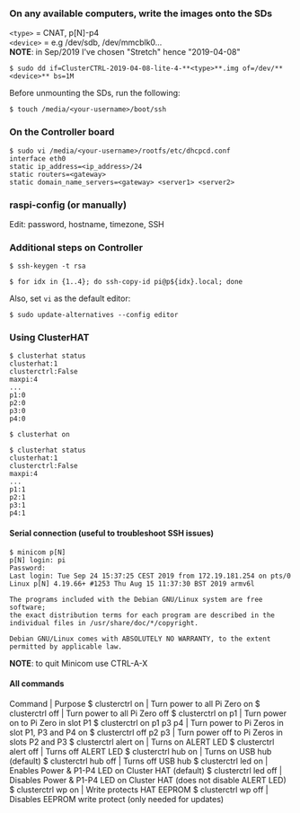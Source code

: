 ### On any available computers, write the images onto the SDs
`<type>` = CNAT, p[N]-p4<br/>
`<device>` = e.g /dev/sdb, /dev/mmcblk0...<br/>
**NOTE**: in Sep/2019 I've chosen "Stretch" hence "2019-04-08"
```
$ sudo dd if=ClusterCTRL-2019-04-08-lite-4-**<type>**.img of=/dev/**<device>** bs=1M
```

Before unmounting the SDs, run the following:
```
$ touch /media/<your-username>/boot/ssh
```

### On the Controller board
```
$ sudo vi /media/<your-username>/rootfs/etc/dhcpcd.conf
interface eth0
static ip_address=<ip_address>/24
static routers=<gateway>
static domain_name_servers=<gateway> <server1> <server2>
```

### raspi-config (or manually)
Edit: password, hostname, timezone, SSH

### Additional steps on Controller
```
$ ssh-keygen -t rsa

$ for idx in {1..4}; do ssh-copy-id pi@p${idx}.local; done
```
Also, set `vi` as the default editor:
```
$ sudo update-alternatives --config editor
```

### Using ClusterHAT
```
$ clusterhat status
clusterhat:1
clusterctrl:False
maxpi:4
...
p1:0
p2:0
p3:0
p4:0

$ clusterhat on

$ clusterhat status
clusterhat:1
clusterctrl:False
maxpi:4
...
p1:1
p2:1
p3:1
p4:1
```

#### Serial connection (useful to troubleshoot SSH issues)
```
$ minicom p[N]
p[N] login: pi
Password:
Last login: Tue Sep 24 15:37:25 CEST 2019 from 172.19.181.254 on pts/0
Linux p[N] 4.19.66+ #1253 Thu Aug 15 11:37:30 BST 2019 armv6l

The programs included with the Debian GNU/Linux system are free software;
the exact distribution terms for each program are described in the
individual files in /usr/share/doc/*/copyright.

Debian GNU/Linux comes with ABSOLUTELY NO WARRANTY, to the extent
permitted by applicable law.
```
**NOTE**: to quit Minicom use CTRL-A-X

#### All commands
Command | Purpose
$ clusterctrl on | Turn power to all Pi Zero on
$ clusterctrl off | Turn power to all Pi Zero off
$ clusterctrl on p1 | Turn power on to Pi Zero in slot P1
$ clusterctrl on p1 p3 p4 | Turn power to Pi Zeros in slot P1, P3 and P4 on
$ clusterctrl off p2 p3 | Turn power off to Pi Zeros in slots P2 and P3
$ clusterctrl alert on | Turns on ALERT LED
$ clusterctrl alert off | Turns off ALERT LED
$ clusterctrl hub on | Turns on USB hub (default)
$ clusterctrl hub off | Turns off USB hub
$ clusterctrl led on | Enables Power & P1-P4 LED on Cluster HAT (default) 
$ clusterctrl led off | Disables Power & P1-P4 LED on Cluster HAT (does not disable ALERT LED)
$ clusterctrl wp on | Write protects HAT EEPROM
$ clusterctrl wp off | Disables EEPROM write protect (only needed for updates)

